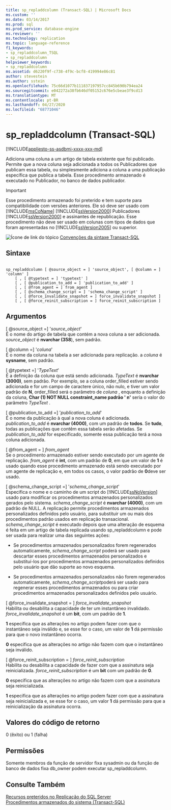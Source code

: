 ```yaml
---
title: sp_repladdcolumn (Transact-SQL) | Microsoft Docs
ms.custom: ''
ms.date: 03/14/2017
ms.prod: sql
ms.prod_service: database-engine
ms.reviewer: ''
ms.technology: replication
ms.topic: language-reference
f1_keywords:
- sp_repladdcolumn_TSQL
- sp_repladdcolumn
helpviewer_keywords:
- sp_repladdcolumn
ms.assetid: d6220f9f-c738-4f9c-bcf8-419994e86c81
author: stevestein
ms.author: sstein
ms.openlocfilehash: 75c66d1077b111837197957cc845b690b794ea24
ms.sourcegitcommit: e042272a38fb646df05152c676e5cbeae3f9cd13
ms.translationtype: MT
ms.contentlocale: pt-BR
ms.lasthandoff: 04/27/2020
ms.locfileid: "68771046"
---
```

# <a name="sp_repladdcolumn-transact-sql"></a>sp_repladdcolumn (Transact-SQL)
[!INCLUDE[appliesto-ss-asdbmi-xxxx-xxx-md](../../includes/appliesto-ss-asdbmi-xxxx-xxx-md.md)]

  Adiciona uma coluna a um artigo de tabela existente que foi publicado. Permite que a nova coluna seja adicionada a todos os Publicadores que publicam essa tabela, ou simplesmente adiciona a coluna a uma publicação específica que publica a tabela. Esse procedimento armazenado é executado no Publicador, no banco de dados publicador.  
  
> [!IMPORTANT]
>  Esse procedimento armazenado foi preterido e tem suporte para compatibilidade com versões anteriores. Ele só deve ser usado com [!INCLUDE[msCoName](../../includes/msconame-md.md)] [!INCLUDE[ssVersion2000](../../includes/ssversion2000-md.md)] Publicadores [!INCLUDE[ssVersion2000](../../includes/ssversion2000-md.md)] e assinantes de republicação. Esse procedimento não deve ser usado em colunas com tipos de dados que foram apresentadas no [!INCLUDE[ssVersion2005](../../includes/ssversion2005-md.md)] ou superior.  
  
 ![Ícone de link do tópico](../../database-engine/configure-windows/media/topic-link.gif "Ícone de link do tópico") [Convenções da sintaxe Transact-SQL](../../t-sql/language-elements/transact-sql-syntax-conventions-transact-sql.md)  
  
## <a name="syntax"></a>Sintaxe  
  
```  
  
sp_repladdcolumn [ @source_object = ] 'source_object', [ @column = ] 'column' ]  
    [ , [ @typetext = ] 'typetext' ]  
    [ , [ @publication_to_add = ] 'publication_to_add' ]  
    [ , [ @from_agent = ] from_agent ]  
    [ , [ @schema_change_script = ] 'schema_change_script' ]  
    [ , [ @force_invalidate_snapshot = ] force_invalidate_snapshot ]  
    [ , [ @force_reinit_subscription = ] force_reinit_subscription ]  
```  
  
## <a name="arguments"></a>Argumentos  
 [ @source_object =] '*source_object*'  
 É o nome do artigo de tabela que contém a nova coluna a ser adicionada. *source_object* é **nvarchar (358**), sem padrão.  
  
 [ @column =] '*coluna*'  
 É o nome da coluna na tabela a ser adicionada para replicação. a *coluna* é **sysname**, sem padrão.  
  
 [ @typetext =] '*TypeText*'  
 É a definição da coluna que está sendo adicionada. *TypeText* é **nvarchar (3000)**, sem padrão. Por exemplo, se a coluna order_filled estiver sendo adicionada e for um campo de caractere único, não nulo, e tiver um valor padrão de **N**, order_filled será o parâmetro de *coluna* , enquanto a definição da coluna, **Char (1) NOT NULL constraint_name padrão ' n'** seria o valor do parâmetro *TypeText* .  
  
 [ @publication_to_add =] '*publication_to_add*'  
 É o nome da publicação à qual a nova coluna é adicionada. *publication_to_add* é **nvarchar (4000)**, com um padrão de **todos**. Se **tudo**, todas as publicações que contêm essa tabela serão afetadas. Se *publication_to_add* for especificado, somente essa publicação terá a nova coluna adicionada.  
  
 [ @from_agent = ] *from_agent*  
 Se o procedimento armazenado estiver sendo executado por um agente de replicação. *from_agent* é **int**, com um padrão de **0**, em que um valor de **1** é usado quando esse procedimento armazenado está sendo executado por um agente de replicação e, em todos os casos, o valor padrão de **0**deve ser usado.  
  
 [ @schema_change_script =] '*schema_change_script*'  
 Especifica o nome e o caminho de um script do [!INCLUDE[ssNoVersion](../../includes/ssnoversion-md.md)] usado para modificar os procedimentos armazenados personalizados gerados pelo sistema. *schema_change_script* é **nvarchar (4000)**, com um padrão de NULL. A replicação permite procedimentos armazenados personalizados definidos pelo usuário, para substituir um ou mais dos procedimentos padrão usados em replicação transacional. *schema_change_script* é executado depois que uma alteração de esquema é feita em um artigo de tabela replicada usando sp_repladdcolumn e pode ser usada para realizar uma das seguintes ações:  
  
-   Se procedimentos armazenados personalizados forem regenerados automaticamente, *schema_change_script* poderá ser usado para descartar esses procedimentos armazenados personalizados e substituí-los por procedimentos armazenados personalizados definidos pelo usuário que dão suporte ao novo esquema.  
  
-   Se procedimentos armazenados personalizados não forem regenerados automaticamente, *schema_change_script*poderá ser usado para regenerar esses procedimentos armazenados ou para criar procedimentos armazenados personalizados definidos pelo usuário.  
  
 [ @force_invalidate_snapshot = ] *force_invalidate_snapshot*  
 Habilita ou desabilita a capacidade de ter um instantâneo invalidado. *force_invalidate_snapshot* é um **bit**, com um padrão de **1**.  
  
 **1** especifica que as alterações no artigo podem fazer com que o instantâneo seja inválido e, se esse for o caso, um valor de **1** dá permissão para que o novo instantâneo ocorra.  
  
 **0** especifica que as alterações no artigo não fazem com que o instantâneo seja inválido.  
  
 [ @force_reinit_subscription = ] *force_reinit_subscription*  
 Habilita ou desabilita a capacidade de fazer com que a assinatura seja reinicializada. *force_reinit_subscription* é um **bit** com um padrão de **0**.  
  
 **0** especifica que as alterações no artigo não fazem com que a assinatura seja reinicializada.  
  
 **1** especifica que as alterações no artigo podem fazer com que a assinatura seja reinicializada e, se esse for o caso, um valor **1** dá permissão para que a reinicialização da assinatura ocorra.  
  
## <a name="return-code-values"></a>Valores do código de retorno  
 0 (êxito) ou 1 (falha)  
  
## <a name="permissions"></a>Permissões  
 Somente membros da função de servidor fixa sysadmin ou da função de banco de dados fixa db_owner podem executar sp_repladdcolumn.  
  
## <a name="see-also"></a>Consulte Também  
 [Recursos preteridos no Replicação do SQL Server](../../relational-databases/replication/deprecated-features-in-sql-server-replication.md)   
 [Procedimentos armazenados do sistema &#40;Transact-SQL&#41;](../../relational-databases/system-stored-procedures/system-stored-procedures-transact-sql.md)  
  
  
